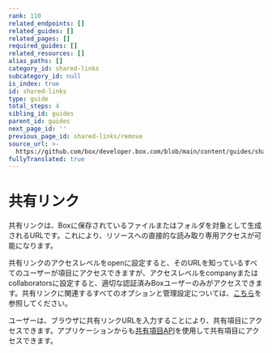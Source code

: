 ```yaml
---
rank: 110
related_endpoints: []
related_guides: []
related_pages: []
required_guides: []
related_resources: []
alias_paths: []
category_id: shared-links
subcategory_id: null
is_index: true
id: shared-links
type: guide
total_steps: 4
sibling_id: guides
parent_id: guides
next_page_id: ''
previous_page_id: shared-links/remove
source_url: >-
  https://github.com/box/developer.box.com/blob/main/content/guides/shared-links/index.md
fullyTranslated: true
---
```

# 共有リンク

共有リンクは、Boxに保存されているファイルまたはフォルダを対象として生成されるURLです。これにより、リソースへの直接的な読み取り専用アクセスが可能になります。

共有リンクのアクセスレベルをopenに設定すると、そのURLを知っているすべてのユーザーが項目にアクセスできますが、アクセスレベルをcompanyまたはcollaboratorsに設定すると、適切な認証済みBoxユーザーのみがアクセスできます。共有リンクに関連するすべてのオプションと管理設定については、[こちら][community_create_shared_link]を参照してください。

ユーザーは、ブラウザに共有リンクURLを入力することにより、共有項目にアクセスできます。アプリケーションからも[共有項目API](endpoint://get_shared_items)を使用して共有項目にアクセスできます。

[community_create_shared_link]: https://community.box.com/t5/Using-Shared-Links/Creating-Shared-Links/ta-p/19523
